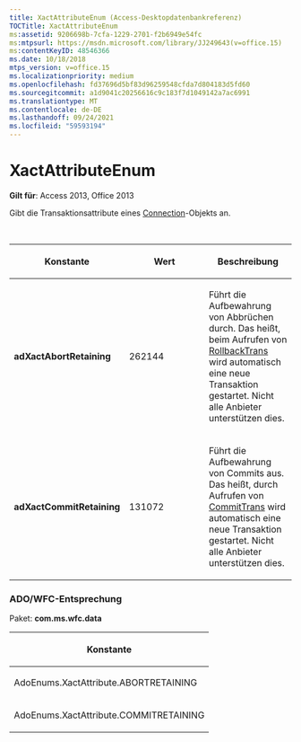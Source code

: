 ```yaml
---
title: XactAttributeEnum (Access-Desktopdatenbankreferenz)
TOCTitle: XactAttributeEnum
ms:assetid: 9206698b-7cfa-1229-2701-f2b6949e54fc
ms:mtpsurl: https://msdn.microsoft.com/library/JJ249643(v=office.15)
ms:contentKeyID: 48546366
ms.date: 10/18/2018
mtps_version: v=office.15
ms.localizationpriority: medium
ms.openlocfilehash: fd37696d5bf83d96259548cfda7d804183d5fd60
ms.sourcegitcommit: a1d9041c20256616c9c183f7d1049142a7ac6991
ms.translationtype: MT
ms.contentlocale: de-DE
ms.lasthandoff: 09/24/2021
ms.locfileid: "59593194"
---
```

# <a name="xactattributeenum"></a>XactAttributeEnum

**Gilt für**: Access 2013, Office 2013

Gibt die Transaktionsattribute eines [Connection](connection-object-ado.md)-Objekts an.

<br/>

<table>
<colgroup>
<col style="width: 33%" />
<col style="width: 33%" />
<col style="width: 33%" />
</colgroup>
<thead>
<tr class="header">
<th><p>Konstante</p></th>
<th><p>Wert</p></th>
<th><p>Beschreibung</p></th>
</tr>
</thead>
<tbody>
<tr class="odd">
<td><p><strong>adXactAbortRetaining</strong></p></td>
<td><p>262144</p></td>
<td><p>Führt die Aufbewahrung von Abbrüchen durch. Das heißt, beim Aufrufen von <a href="begintrans-committrans-and-rollbacktrans-methods-ado.md">RollbackTrans</a> wird automatisch eine neue Transaktion gestartet. Nicht alle Anbieter unterstützen dies.</p></td>
</tr>
<tr class="even">
<td><p><strong>adXactCommitRetaining</strong></p></td>
<td><p>131072</p></td>
<td><p>Führt die Aufbewahrung von Commits aus. Das heißt, durch Aufrufen von <a href="begintrans-committrans-and-rollbacktrans-methods-ado.md">CommitTrans</a> wird automatisch eine neue Transaktion gestartet. Nicht alle Anbieter unterstützen dies.</p></td>
</tr>
</tbody>
</table>


### <a name="adowfc-equivalent"></a>ADO/WFC-Entsprechung

Paket: **com.ms.wfc.data**

<table>
<colgroup>
<col style="width: 100%" />
</colgroup>
<thead>
<tr class="header">
<th><p>Konstante</p></th>
</tr>
</thead>
<tbody>
<tr class="odd">
<td><p>AdoEnums.XactAttribute.ABORTRETAINING</p></td>
</tr>
<tr class="even">
<td><p>AdoEnums.XactAttribute.COMMITRETAINING</p></td>
</tr>
</tbody>
</table>

